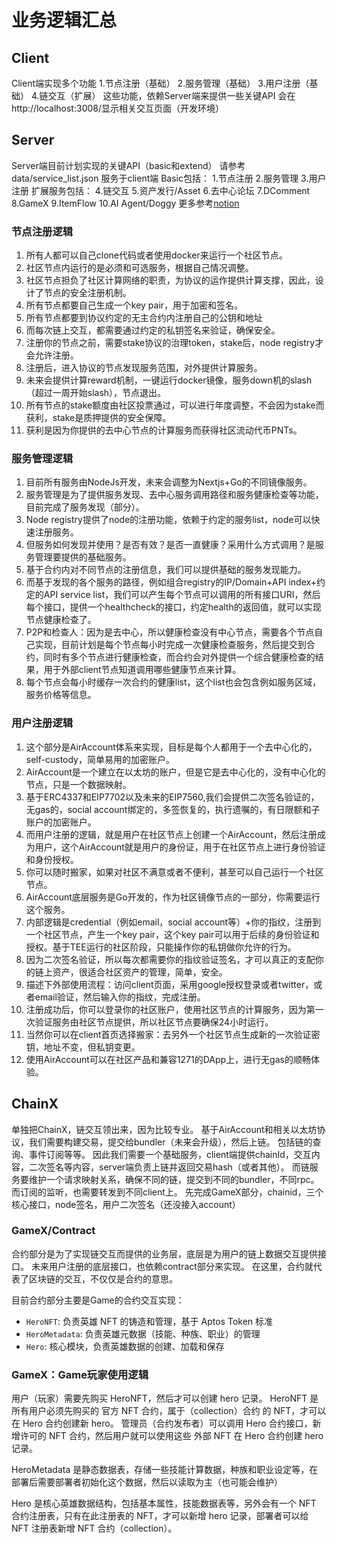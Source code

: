 # 业务逻辑汇总

## Client
Client端实现多个功能
1.节点注册（基础）
2.服务管理（基础）
3.用户注册（基础）
4.链交互（扩展）
这些功能，依赖Server端来提供一些关键API
会在http://localhost:3008/显示相关交互页面（开发环境）

## Server
Server端目前计划实现的关键API（basic和extend）
请参考data/service_list.json
服务于client端
Basic包括：
1.节点注册
2.服务管理
3.用户注册
扩展服务包括：
4.链交互
5.资产发行/Asset
6.去中心论坛
7.DComment
8.GameX
9.ItemFlow
10.AI Agent/Doggy
更多参考[notion](https://www.notion.so/cmuba/AAStar-Q4-Plan-1466900e50b6806daac7d86da7c64951)

### 节点注册逻辑
1. 所有人都可以自己clone代码或者使用docker来运行一个社区节点。
2. 社区节点内运行的是必须和可选服务，根据自己情况调整。
3. 社区节点担负了社区计算网络的职责，为协议的运作提供计算支撑，因此，设计了节点的安全注册机制。
4. 所有节点都要自己生成一个key pair，用于加密和签名。
5. 所有节点都要到协议约定的无主合约内注册自己的公钥和地址
6. 而每次链上交互，都需要通过约定的私钥签名来验证，确保安全。
7. 注册你的节点之前，需要stake协议的治理token，stake后，node registry才会允许注册。
8. 注册后，进入协议的节点发现服务范围，对外提供计算服务。
9. 未来会提供计算reward机制，一键运行docker镜像，服务down机的slash（超过一周开始slash），节点退出。
10. 所有节点的stake额度由社区投票通过，可以进行年度调整，不会因为stake而获利，stake是质押提供的安全保障。
11. 获利是因为你提供的去中心节点的计算服务而获得社区流动代币PNTs。

### 服务管理逻辑
1. 目前所有服务由NodeJs开发，未来会调整为Nextjs+Go的不同镜像服务。
2. 服务管理是为了提供服务发现、去中心服务调用路径和服务健康检查等功能，目前完成了服务发现（部分）。
3. Node registry提供了node的注册功能，依赖于约定的服务list，node可以快速注册服务。
4. 但服务如何发现并使用？是否有效？是否一直健康？采用什么方式调用？是服务管理要提供的基础服务。
5. 基于合约内对不同节点的注册信息，我们可以提供基础的服务发现能力。
6. 而基于发现的各个服务的路径，例如组合registry的IP/Domain+API index+约定的API service list，我们可以产生每个节点可以调用的所有接口URI，然后每个接口，提供一个healthcheck的接口，约定health的返回值，就可以实现节点健康检查了。
7. P2P和检查人：因为是去中心，所以健康检查没有中心节点，需要各个节点自己实现，目前计划是每个节点每小时完成一次健康检查服务，然后提交到合约，同时有多个节点进行健康检查，而合约会对外提供一个综合健康检查的结果，用于外部client节点知道调用哪些健康节点来计算。
8. 每个节点会每小时缓存一次合约的健康list，这个list也会包含例如服务区域，服务价格等信息。

### 用户注册逻辑
1. 这个部分是AirAccount体系来实现，目标是每个人都用于一个去中心化的，self-custody，简单易用的加密账户。
2. AirAccount是一个建立在以太坊的账户，但是它是去中心化的，没有中心化的节点，只是一个数据映射。
3. 基于ERC4337和EIP7702以及未来的EIP7560,我们会提供二次签名验证的，无gas的，social account绑定的，多签恢复的，执行遗嘱的，有日限额和子账户的加密账户。
4. 而用户注册的逻辑，就是用户在社区节点上创建一个AirAccount，然后注册成为用户，这个AirAccount就是用户的身份证，用于在社区节点上进行身份验证和身份授权。
5. 你可以随时搬家，如果对社区不满意或者不便利，甚至可以自己运行一个社区节点。
6. AirAccount底层服务是Go开发的，作为社区镜像节点的一部分，你需要运行这个服务。
7. 内部逻辑是credential（例如email，social account等）+你的指纹，注册到一个社区节点，产生一个key pair，这个key pair可以用于后续的身份验证和授权。基于TEE运行的社区阶段，只能操作你的私钥做你允许的行为。
8. 因为二次签名验证，所以每次都需要你的指纹验证签名，才可以真正的支配你的链上资产，很适合社区资产的管理，简单，安全。
9. 描述下外部使用流程：访问client页面，采用google授权登录或者twitter，或者email验证，然后输入你的指纹，完成注册。
10. 注册成功后，你可以登录你的社区账户，使用社区节点的计算服务，因为第一次验证服务由社区节点提供，所以社区节点要确保24小时运行。
11. 当然你可以在client首页选择搬家：去另外一个社区节点生成新的一次验证密钥，地址不变，但私钥变更。
12. 使用AirAccount可以在社区产品和兼容1271的DApp上，进行无gas的顺畅体验。

## ChainX
单独把ChainX，链交互领出来，因为比较专业。
基于AirAccount和相关以太坊协议，我们需要构建交易，提交给bundler（未来会升级），然后上链。
包括链的查询、事件订阅等等。
因此我们需要一个基础服务，client端提供chainId，交互内容，二次签名等内容，server端负责上链并返回交易hash（或者其他）。
而链服务要维护一个请求映射关系，确保不同的链，提交到不同的bundler，不同rpc。
而订阅的监听，也需要转发到不同client上。
先完成GameX部分，chainid，三个核心接口，node签名，用户二次签名（还没接入account）

### GameX/Contract
合约部分是为了实现链交互而提供的业务层，底层是为用户的链上数据交互提供接口。
未来用户注册的底层接口，也依赖contract部分来实现。
在这里，合约就代表了区块链的交互，不仅仅是合约的意思。

目前合约部分主要是Game的合约交互实现：
- `HeroNFT`: 负责英雄 NFT 的铸造和管理，基于 Aptos Token 标准
- `HeroMetadata`: 负责英雄元数据（技能、种族、职业）的管理
- `Hero`: 核心模块，负责英雄数据的创建、加载和保存


### GameX：Game玩家使用逻辑

用户（玩家）需要先购买 HeroNFT，然后才可以创建 hero 记录。
HeroNFT 是所有用户必须先购买的 官方 NFT 合约，属于（collection）合约 的 NFT，才可以在 Hero 合约创建新 hero。
管理员（合约发布者）可以调用 Hero 合约接口，新增许可的 NFT 合约，然后用户就可以使用这些 外部 NFT 在 Hero 合约创建 hero 记录。

HeroMetadata 是静态数据表，存储一些技能计算数据，种族和职业设定等，在部署后需要部署者初始化这个数据，然后以读取为主（也可能会维护）

Hero 是核心英雄数据结构，包括基本属性，技能数据表等，另外会有一个 NFT 合约注册表，只有在此注册表的 NFT，才可以新增 hero 记录，部署者可以给 NFT 注册表新增 NFT 合约（collection）。
